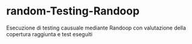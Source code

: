 # random-Testing-Randoop
Esecuzione di testing causuale mediante Randoop con valutazione della copertura raggiunta e test eseguiti

